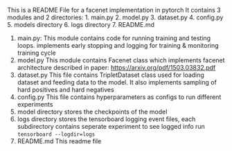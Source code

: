 This is a README File for a facenet implementation in pytorch
It contains 3 modules and 2 directories:
    1. main.py
    2. model.py
    3. dataset.py
    4. config.py
    5. models directory
    6. logs directory
    7. README.md

1. main.py:
    This module contains code for running training and testing loops.
    implements early stopping and logging for training & monitoring training cycle
2. model.py
    This module contains Facenet class which implements facenet architecture described in paper:
        https://arxiv.org/pdf/1503.03832.pdf
3. dataset.py
    This file contains TripletDataset class used for loading dataset and feeding data to the model.
    It also implements sampling of hard positives and hard negatives
4. config.py
    This file contains hyperparameters as configs to run different experiments
5. model directory
    stores the checkpoints of the model
6. logs directory
    stores the tensorboard logging event files, each subdirectory contains seperate experiment
    to see logged info run `tensorboard --logdir=logs`
7.  README.md
    This readme file
